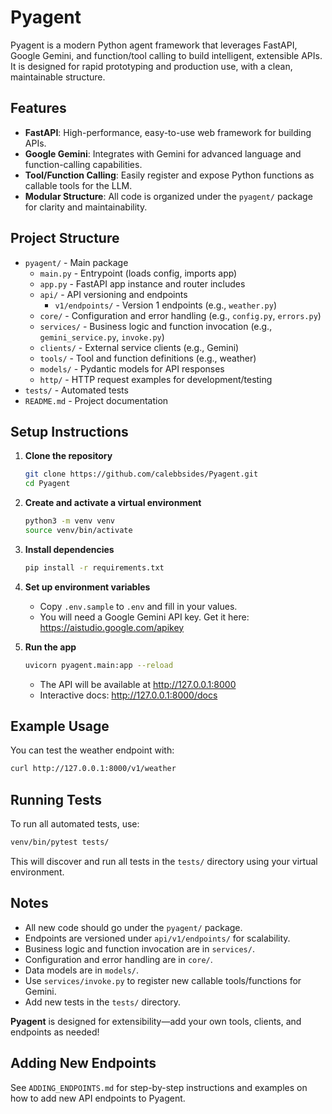 # Pyagent

Pyagent is a modern Python agent framework that leverages FastAPI, Google Gemini, and function/tool calling to build intelligent, extensible APIs. It is designed for rapid prototyping and production use, with a clean, maintainable structure.

## Features

- **FastAPI**: High-performance, easy-to-use web framework for building APIs.
- **Google Gemini**: Integrates with Gemini for advanced language and function-calling capabilities.
- **Tool/Function Calling**: Easily register and expose Python functions as callable tools for the LLM.
- **Modular Structure**: All code is organized under the `pyagent/` package for clarity and maintainability.

## Project Structure

- `pyagent/` - Main package
  - `main.py` - Entrypoint (loads config, imports app)
  - `app.py` - FastAPI app instance and router includes
  - `api/` - API versioning and endpoints
    - `v1/endpoints/` - Version 1 endpoints (e.g., `weather.py`)
  - `core/` - Configuration and error handling (e.g., `config.py`, `errors.py`)
  - `services/` - Business logic and function invocation (e.g., `gemini_service.py`, `invoke.py`)
  - `clients/` - External service clients (e.g., Gemini)
  - `tools/` - Tool and function definitions (e.g., weather)
  - `models/` - Pydantic models for API responses
  - `http/` - HTTP request examples for development/testing
- `tests/` - Automated tests
- `README.md` - Project documentation

## Setup Instructions

1. **Clone the repository**
   ```bash
   git clone https://github.com/calebbsides/Pyagent.git
   cd Pyagent
   ```

2. **Create and activate a virtual environment**
   ```bash
   python3 -m venv venv
   source venv/bin/activate
   ```

3. **Install dependencies**
   ```bash
   pip install -r requirements.txt
   ```

4. **Set up environment variables**
   - Copy `.env.sample` to `.env` and fill in your values.
   - You will need a Google Gemini API key. Get it here: https://aistudio.google.com/apikey

5. **Run the app**
   ```bash
   uvicorn pyagent.main:app --reload
   ```
   - The API will be available at http://127.0.0.1:8000
   - Interactive docs: http://127.0.0.1:8000/docs


## Example Usage

You can test the weather endpoint with:
```bash
curl http://127.0.0.1:8000/v1/weather
```

## Running Tests

To run all automated tests, use:
```bash
venv/bin/pytest tests/
```
This will discover and run all tests in the `tests/` directory using your virtual environment.

## Notes

- All new code should go under the `pyagent/` package.
- Endpoints are versioned under `api/v1/endpoints/` for scalability.
- Business logic and function invocation are in `services/`.
- Configuration and error handling are in `core/`.
- Data models are in `models/`.
- Use `services/invoke.py` to register new callable tools/functions for Gemini.
- Add new tests in the `tests/` directory.

**Pyagent** is designed for extensibility—add your own tools, clients, and endpoints as needed!

## Adding New Endpoints

See `ADDING_ENDPOINTS.md` for step-by-step instructions and examples on how to add new API endpoints to Pyagent.
